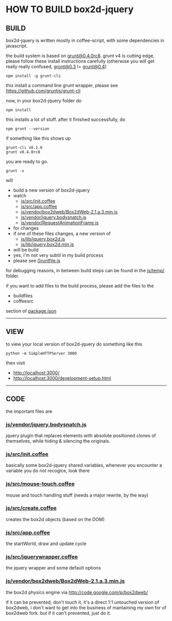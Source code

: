 # HOW TO BUILD box2d-jquery

## BUILD

box2d-jquery is written mostly in coffee-script, with some dependencies in javascript.

the build system is based on grunt@0.4.0rc8. grunt v4 is cutting edge, please follow these install instructions carefully (otherwise you will get really really confused, gront@0.3 != grunt@0.4)

    npm install -g grunt-cli

this install a command line grunt wrapper, please see <https://github.com/gruntjs/grunt-cli>

now, in your box2d-jquery folder do

    npm install

this installs a lot of stuff. after it finished successfully, do 

    npm grunt --version 

if something like this shows up

    grunt-cli v0.1.6
    grunt v0.4.0rc8

you are ready to go.

    grunt -v

will

  * build a new version of box2d-jquery
  * watch
    * [js/src/init.coffee](js/src/init.coffee)
    * [js/src/app.coffee](js/src/app.coffee)
    * [js/vendor/box2dweb/Box2dWeb-2.1.a.3.min.js](js/vendor/box2dweb/Box2dWeb-2.1.a.3.min.js)
    * [js/vendor/jquery.bodysnatch.js](js/vendor/jquery.bodysnatch.js)
    * [js/vendor/RequestAnimationFrame.js](js/vendor/RequestAnimationFrame.js)
  * for changes
  * if one of these files changes, a new version of
    * [js/lib/jquery.box2d.js](js/lib/jquery.box2d.js)
    * [js/lib/jquery.box2d.min.js](js/lib/jquery.box2d.min.js)
  * will be build
  * yes, i'm not very subtil in my build process
  * please see [Gruntfile.js](Gruntfile.js)

for debugging reasons, in between build steps can be found in the [js/temp/](js/temp/) folder.

if you want to add files to the build process, please add the files to the
 
  * buildfiles
  * coffeesrc

section of [package.json](package.json)

------------------------------

## VIEW

to view your local version of box2d-jquery do something like this

    python -m SimpleHTTPServer 3000

then visit 

 * [http://localhost:3000/](http://localhost:3000/)
 * [http://localhost:3000/development-setup.html](http://localhost:3000/development-setup.html)


------------------------------

## CODE

the important files are



### [js/vendor/jquery.bodysnatch.js](js/vendor/jquery.bodysnatch.js)
jquery plugin that replaces elements with absolute positioned clones of themselves, while hiding & silencing the originals.


### [js/src/init.coffee](js/src/init.coffee)
basically some box2d-jquery shared variables, whenever you encounter a variable you do not recogice, look there

### [js/src/mouse-touch.coffee](js/src/mouse-touch.coffee)
mouse and touch handling stuff (needs a major rewrite, by the way)


### [js/src/create.coffee](js/src/create.coffee)
creates the box2d objects (based on the DOM)


### [js/src/app.coffee](js/src/app.coffee)
the startWorld, draw and update cycle

### [js/src/jquerywrapper.coffee](js/src/jquerywrapper.coffee)
the jquery wrapper and some default options


### [js/vendor/box2dweb/Box2dWeb-2.1.a.3.min.js](js/vendor/box2dweb/Box2dWeb-2.1.a.3.min.js)
the box2d physics engine via <http://code.google.com/p/box2dweb/>

if it can be prevented, don't touch it, it's a direct 1:1 untouched version of box2dweb, i don't want to get into the business of mantaining my own for of box2dweb fork. but if it can't prevented, just do it.








